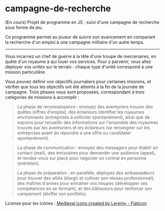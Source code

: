# campagne-de-recherche
(En cours) Projet de programme en JS : suivi d'une campagne de recherche sous forme de jeu.

Ce programme permet au joueur de suivre son avancement en comparant la recherche d'un emploi à une campagne militaire d'un autre temps.

---------------------------

Vous incarnez un chef de guerre à la tête d'une troupe de mercenaires, en quête d'un royaume à qui louer vos services. Pour y parvenir, vous allez déployer vos unités sur le terrain : chaque type d'unité correspond à une mission particulière. 

Vous pouvez définir vos objectifs journaliers pour certaines missions, et vérifier que tous les objectifs ont été atteints à la fin de la journée de campagne. Trois phases vous sont proposées, correspondant à trois catégories de missions à accomplir :

> La phase de reconnaissance : envoyez des aventuriers trouver des quêtes (offres d'emploi), des éclaireurs identifier les royaumes environnants (entreprises à solliciter spontanément), ainsi que de espions pour recueillir des informations sur l'ensemble des royaumes trouvés par les aventuriers et les éclaireurs (se renseigner sur les entreprises avant de répondre à une offre ou candidater spontanément).

> La phase de communication : envoyez des messagers pour établir un contact (mail), des émissaires pour demander une audience (appel), et rendez-vous sur place pour négocier un contrat en personne (entretien).

> La phase de préparation : en parallèle, déployez des ambassadeurs pour trouver des alliés (élargir et cultiver son réseau professionnel), des maîtres d'armes pour entraîner vos troupes (développer ses compétences en se formant), et des bâtisseurs pour renforcer son campement (étoffer son portfolio).

License pour les icônes : 
<a href="https://www.flaticon.com/free-icons/medieval" title="medieval icons">Medieval icons created by Leremy - Flaticon</a>
